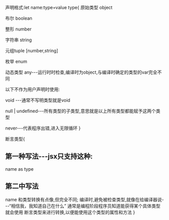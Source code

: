 声明格式:let name:type=value
type{
原始类型 object
  
布尔    boolean

整形    number

字符串  string

元组tuple [number,string]

枚举    enum

动态类型 any---运行时时检查,编译时为object,与编译时确定的类型的var完全不同

以下不作为用户声明时使用:

  void ---通常不写明类型就是void

  null | undefined---所有类型的子类型,意思就是以上所有类型都能赋予这两个类型

  never---代表程序出错,进入无限循环
}

断言类型{
## 第一种写法---jsx只支持这种:
  name as type
## 第二中写法
  <type> name
  和类型转换有点像,但完全不同;
  编译时,避免被检查类型,就像在给编译器说---“相信我，我知道自己在什么”
  通常是编程阶段程序员知道能获得某个具体类型就会使用 断言类型来进行转换,以便能使用这个类型的属性和方法
}